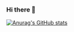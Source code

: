 ### Hi there 👋

[![Anurag's GitHub stats](https://github-readme-stats.vercel.app/api?username=tooeast)](https://github.com/anuraghazra/github-readme-stats)

<!--
**sansiro-me/sansiro-me** is a ✨ _special_ ✨ repository because its `README.md` (this file) appears on your GitHub profile.

Here are some ideas to get you started:

- 🔭 I’m currently working on ...
- 🌱 I’m currently learning ...
- 👯 I’m looking to collaborate on ...
- 🤔 I’m looking for help with ...
- 💬 Ask me about ...
- 📫 How to reach me: ...
- 😄 Pronouns: ...
- ⚡ Fun fact: ...
-->
